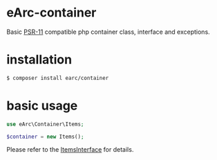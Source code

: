 # eArc-container
Basic 
[PSR-11](https://www.php-fig.org/psr/psr-11/)
compatible php container class, interface and exceptions.

# installation

```bash
$ composer install earc/container
```

# basic usage

```php
use eArc\Container\Items;

$container = new Items();
```

Please refer to the 
[ItemsInterface](https://github.com/Koudela/eArc-container/blob/master/src/Interfaces/ItemsInterface.php) 
for details.
